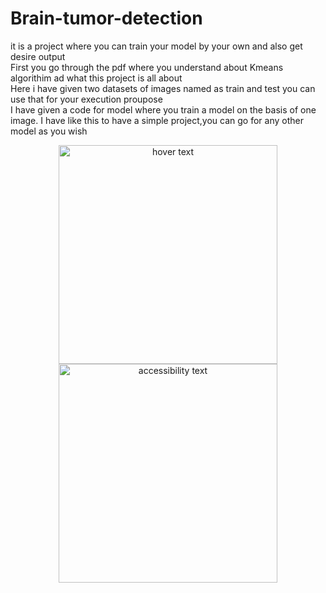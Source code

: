 
# Brain-tumor-detection

it is a project where you can train your model by your own and also get desire output<br>
First you go through the pdf where you understand about Kmeans algorithim ad what this project is all about<br>
Here i have given two datasets of images named as train and test you can use that for your execution proupose<br>
I have given a code for model where you train a model on the basis of one image. I have like this to have a simple project,you can go for any other model as you wish<br>
<p align="center">
  <img src=""C:\Users\Bhagabat\Pictures\Screenshots\Screenshot (17).png"" width="350" title="hover text">
  <img src="your_relative_path_here_number_2_large_name" width="350" alt="accessibility text">
</p>

